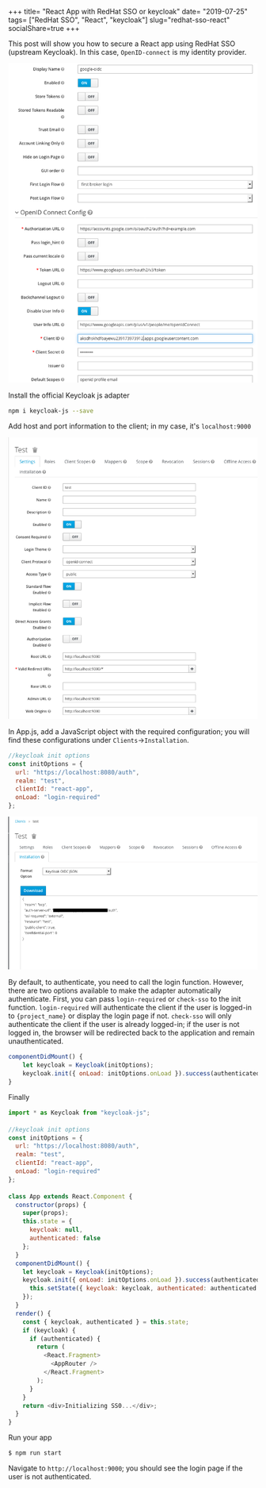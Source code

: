 +++
title= "React App with RedHat SSO or keycloak"
date= "2019-07-25"
tags= ["RedHat SSO", "React", "keycloak"]
slug="redhat-sso-react"
socialShare=true
+++

This post will show you how to secure a React app using RedHat SSO (upstream Keycloak). In this case, `OpenID-connect` is my identity provider.

![sso_setup](sso-openid.png)

Install the official Keycloak js adapter

```bash
npm i keycloak-js --save
```

Add host and port information to the client; in my case, it's `localhost:9000`

![sso_setup](sso-client-settings.png)

In App.js, add a JavaScript object with the required configuration; you will find these configurations under `Clients`->`Installation`.

```javascript
//keycloak init options
const initOptions = {
  url: "https://localhost:8080/auth",
  realm: "test",
  clientId: "react-app",
  onLoad: "login-required"
};
```

![sso_setup](sso-config.png)

By default, to authenticate, you need to call the login function. However, there are two options available to make the adapter automatically authenticate. First, you can pass `login-required` or `check-sso` to the init function. 
`login-required` will authenticate the client if the user is logged-in to `{project_name}` or display the login page if not. 
`check-sso` will only authenticate the client if the user is already logged-in; if the user is not logged in, the browser will be redirected back to the application and remain unauthenticated.

```javascript
componentDidMount() {
    let keycloak = Keycloak(initOptions);
    keycloak.init({ onLoad: initOptions.onLoad }).success(authenticated => {});
}
```

Finally

```javascript
import * as Keycloak from "keycloak-js";

//keycloak init options
const initOptions = {
  url: "https://localhost:8080/auth",
  realm: "test",
  clientId: "react-app",
  onLoad: "login-required"
};

class App extends React.Component {
  constructor(props) {
    super(props);
    this.state = {
      keycloak: null,
      authenticated: false
    };
  }
  componentDidMount() {
    let keycloak = Keycloak(initOptions);
    keycloak.init({ onLoad: initOptions.onLoad }).success(authenticated => {
      this.setState({ keycloak: keycloak, authenticated: authenticated });
    });
  }
  render() {
    const { keycloak, authenticated } = this.state;
    if (keycloak) {
      if (authenticated) {
        return (
          <React.Fragment>
            <AppRouter />
          </React.Fragment>
        );
      }
    }
    return <div>Initializing SS0...</div>;
  }
}
```

Run your app

```bash
$ npm run start
```

Navigate to `http://localhost:9000`; you should see the login page if the user is not authenticated.
